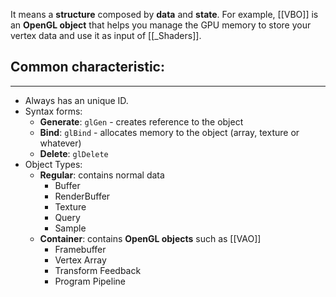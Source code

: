 It means a **structure** composed by **data** and **state**. For example, [[VBO]] is an **OpenGL object** that helps you manage the GPU memory to store your vertex data and use it as input of [[_Shaders]].

## Common characteristic:
---
- Always has an unique ID.
- Syntax forms:
	- **Generate**: `glGen` - creates reference to the object
	- **Bind**: `glBind` - allocates memory to the object (array, texture or whatever)
	- **Delete**: `glDelete`
- Object Types:
	- **Regular**: contains normal data
		- Buffer
		- RenderBuffer
		- Texture
		- Query
		- Sample
	- **Container**: contains **OpenGL objects** such as [[VAO]]
		- Framebuffer
		- Vertex Array
		- Transform Feedback
		- Program Pipeline